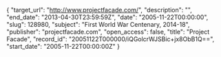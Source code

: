 {
  "target_url": "http://www.projectfacade.com/", 
  "description": "", 
  "end_date": "2013-04-30T23:59:59Z", 
  "date": "2005-11-22T00:00:00", 
  "slug": 128980, 
  "subject": "First World War Centenary, 2014-18", 
  "publisher": "projectfacade.com", 
  "open_access": false, 
  "title": "Project Facade", 
  "record_id": "20051122T000000/iQGolcrWJSBic+jx8ObB1Q==", 
  "start_date": "2005-11-22T00:00:00Z"
}

